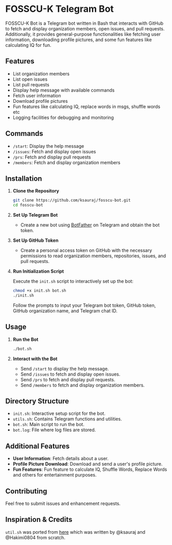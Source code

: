 # FOSSCU-K Telegram Bot

FOSSCU-K Bot is a Telegram bot written in Bash that interacts with GitHub to fetch and display organization members, open issues, and pull requests. Additionally, it provides general-purpose functionalities like fetching user information, downloading profile pictures, and some fun features like calculating IQ for fun.

## Features

- List organization members
- List open issues
- List pull requests
- Display help message with available commands
- Fetch user information
- Download profile pictures
- Fun features like calculating IQ, replace words in msgs, shuffle words etc
- Logging facilities for debugging and monitoring

## Commands

- `/start`: Display the help message
- `/issues`: Fetch and display open issues
- `/prs`: Fetch and display pull requests
- `/members`: Fetch and display organization members

## Installation

1. **Clone the Repository**

    ```bash
    git clone https://github.com/ksauraj/fosscu-bot.git
    cd fosscu-bot
    ```

2. **Set Up Telegram Bot**

    - Create a new bot using [BotFather](https://core.telegram.org/bots#botfather) on Telegram and obtain the bot token.

3. **Set Up GitHub Token**

    - Create a personal access token on GitHub with the necessary permissions to read organization members, repositories, issues, and pull requests.

4. **Run Initialization Script**

    Execute the `init.sh` script to interactively set up the bot:

    ```bash
    chmod +x init.sh bot.sh
    ./init.sh
    ```

    Follow the prompts to input your Telegram bot token, GitHub token, GitHub organization name, and Telegram chat ID.

## Usage

1. **Run the Bot**

    ```bash
    ./bot.sh
    ```

2. **Interact with the Bot**

    - Send `/start` to display the help message.
    - Send `/issues` to fetch and display open issues.
    - Send `/prs` to fetch and display pull requests.
    - Send `/members` to fetch and display organization members.

## Directory Structure

- `init.sh`: Interactive setup script for the bot.
- `utils.sh`: Contains Telegram functions and utilities.
- `bot.sh`: Main script to run the bot.
- `bot.log`: File where log files are stored.

## Additional Features

- **User Information**: Fetch details about a user.
- **Profile Picture Download**: Download and send a user's profile picture.
- **Fun Features**: Fun feature to calculate IQ, Shuffle Words, Replace Words and others for entertainment purposes.

## Contributing

Feel free to submit issues and enhancement requests.

## Inspiration & Credits
`util.sh` was ported from [here](https://github.com/ksauraj/telegram-bash-bot/blob/master/util.sh) which was written by @ksauraj and @Hakimi0804 from scratch. 

